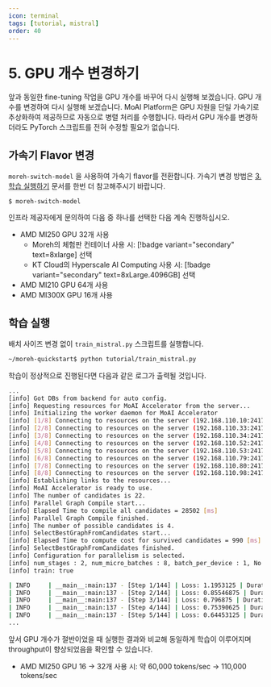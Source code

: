 ```yaml
---
icon: terminal
tags: [tutorial, mistral]
order: 40
---
```


# 5. GPU 개수 변경하기

앞과 동일한 fine-tuning 작업을 GPU 개수를 바꾸어 다시 실행해 보겠습니다. GPU 개수를 변경하여 다시 실행해 보겠습니다. MoAI Platform은 GPU 자원을 단일 가속기로 추상화하여 제공하므로 자동으로 병렬 처리를 수행합니다. 따라서 GPU 개수를 변경하더라도 PyTorch 스크립트를 전혀 수정할 필요가 없습니다.

## 가속기 Flavor 변경

`moreh-switch-model` 을 사용하여 가속기 flavor를 전환합니다. 가속기 변경 방법은 [3. 학습 실행하기](3_학습_실행하기.md) 문서를 한번 더 참고해주시기 바랍니다.

```
$ moreh-switch-model
```

인프라 제공자에게 문의하여 다음 중 하나를 선택한 다음 계속 진행하십시오. 

- AMD MI250 GPU 32개 사용
    - Moreh의 체험판 컨테이너 사용 시: [!badge variant="secondary" text=8xlarge]  선택
    - KT Cloud의 Hyperscale AI Computing 사용 시: [!badge variant="secondary" text=8xLarge.4096GB] 선택
- AMD MI210 GPU 64개 사용
- AMD MI300X GPU 16개 사용



## 학습 실행

배치 사이즈 변경 없이  `train_mistral.py` 스크립트를 실행합니다.

```bash
~/moreh-quickstart$ python tutorial/train_mistral.py
```

학습이 정상적으로 진행된다면 다음과 같은 로그가 출력될 것입니다.

```bash
...
[info] Got DBs from backend for auto config.
[info] Requesting resources for MoAI Accelerator from the server...
[info] Initializing the worker daemon for MoAI Accelerator
[info] [1/8] Connecting to resources on the server (192.168.110.10:24174)...
[info] [2/8] Connecting to resources on the server (192.168.110.33:24174)...
[info] [3/8] Connecting to resources on the server (192.168.110.34:24174)...
[info] [4/8] Connecting to resources on the server (192.168.110.52:24174)...
[info] [5/8] Connecting to resources on the server (192.168.110.53:24174)...
[info] [6/8] Connecting to resources on the server (192.168.110.79:24174)...
[info] [7/8] Connecting to resources on the server (192.168.110.80:24174)...
[info] [8/8] Connecting to resources on the server (192.168.110.98:24174)...
[info] Establishing links to the resources...
[info] MoAI Accelerator is ready to use.
[info] The number of candidates is 22.
[info] Parallel Graph Compile start...
[info] Elapsed Time to compile all candidates = 28502 [ms]
[info] Parallel Graph Compile finished.
[info] The number of possible candidates is 4.
[info] SelectBestGraphFromCandidates start...
[info] Elapsed Time to compute cost for survived candidates = 990 [ms]
[info] SelectBestGraphFromCandidates finished.
[info] Configuration for parallelism is selected.
[info] num_stages : 2, num_micro_batches : 8, batch_per_device : 1, No TP, recomputation : false, distribute_param : true
[info] train: true

| INFO     | __main__:main:137 - [Step 1/144] | Loss: 1.1953125 | Duration: 41.70 | Throughput: 12572.33 tokens/sec
| INFO     | __main__:main:137 - [Step 2/144] | Loss: 0.85546875 | Duration: 4.68 | Throughput: 111965.54 tokens/sec
| INFO     | __main__:main:137 - [Step 3/144] | Loss: 0.796875 | Duration: 5.81 | Throughput: 90209.43 tokens/sec
| INFO     | __main__:main:137 - [Step 4/144] | Loss: 0.75390625 | Duration: 5.80 | Throughput: 90425.87 tokens/sec
| INFO     | __main__:main:137 - [Step 5/144] | Loss: 0.64453125 | Duration: 4.38 | Throughput: 119712.50 tokens/sec
...
```

앞서 GPU 개수가 절반이었을 때 실행한 결과와 비교해 동일하게 학습이 이루어지며 throughput이 향상되었음을 확인할 수 있습니다.

- AMD MI250 GPU 16 → 32개 사용 시: 약 60,000 tokens/sec → 110,000 tokens/sec
